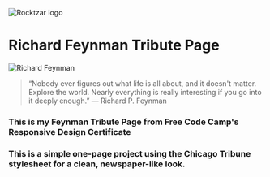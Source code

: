 ![Rocktzar logo](https://res.cloudinary.com/mpauldesigns/image/upload/c_scale,q_100,w_200/v1540421311/rocktzar_red.png)

# Richard Feynman Tribute Page

![Richard Feynman](https://res.cloudinary.com/mpauldesigns/image/upload/v1540421885/Feynman_1.jpg)

>“Nobody ever figures out what life is all about, and it doesn't matter. Explore the world. Nearly everything is really interesting if you go into it deeply enough.” 
>― Richard P. Feynman

### This is my Feynman Tribute Page from Free Code Camp's Responsive Design Certificate 

### This is a simple one-page project using the Chicago Tribune stylesheet for a clean, newspaper-like look.
